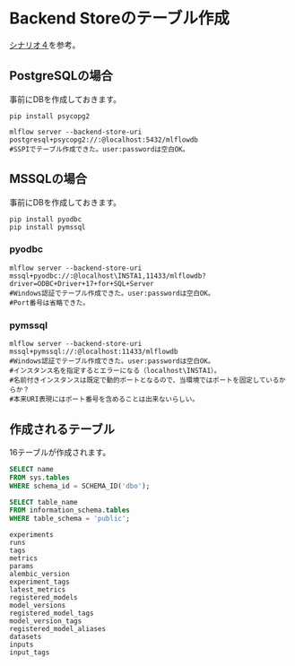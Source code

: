 # Backend Storeのテーブル作成

[シナリオ４](https://mlflow.org/docs/latest/tracking.html#scenario-4-mlflow-with-remote-tracking-server-backend-and-artifact-stores)を参考。

## PostgreSQLの場合

事前にDBを作成しておきます。

```console
pip install psycopg2
```

```console
mlflow server --backend-store-uri postgresql+psycopg2://:@localhost:5432/mlflowdb
#SSPIでテーブル作成できた。user:passwordは空白OK。
```

## MSSQLの場合

事前にDBを作成しておきます。

```console
pip install pyodbc
pip install pymssql
```

### pyodbc

```console
mlflow server --backend-store-uri mssql+pyodbc://:@localhost\INSTA1,11433/mlflowdb?driver=ODBC+Driver+17+for+SQL+Server
#Windows認証でテーブル作成できた。user:passwordは空白OK。
#Port番号は省略できた。
```

### pymssql

```console
mlflow server --backend-store-uri mssql+pymssql://:@localhost:11433/mlflowdb
#Windows認証でテーブル作成できた。user:passwordは空白OK。
#インスタンス名を指定するとエラーになる（localhost\INSTA1）。
#名前付きインスタンスは既定で動的ポートとなるので、当環境ではポートを固定しているからか？
#本来URI表現にはポート番号を含めることは出来ないらしい。
```

## 作成されるテーブル

16テーブルが作成されます。

```sql
SELECT name
FROM sys.tables
WHERE schema_id = SCHEMA_ID('dbo');

SELECT table_name
FROM information_schema.tables
WHERE table_schema = 'public';
```

```console
experiments
runs
tags
metrics
params
alembic_version
experiment_tags
latest_metrics
registered_models
model_versions
registered_model_tags
model_version_tags
registered_model_aliases
datasets
inputs
input_tags
```
